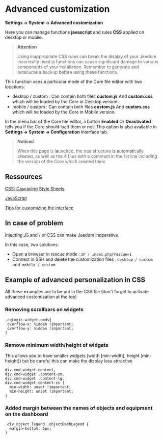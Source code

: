 # Advanced customization
**Settings → System → Advanced customization**

Here you can manage functions **javascript** and rules **CSS** applied on desktop or mobile.

> **Attention**
>
> Using inappropriate CSS rules can break the display of your Jeedom. Incorrectly used js functions can cause significant damage to various components of your installation. Remember to generate and outsource a backup before using these functions.

This function uses a particular mode of the Core file editor with two locations:

- desktop / custom : Can contain both files **custom.js** And **custom.css** which will be loaded by the Core in Desktop version.
- mobile / custom : Can contain both files **custom.js** And **custom.css** which will be loaded by the Core in Mobile version.

In the menu bar of the Core file editor, a button **Enabled** Or **Deactivated** tells you if the Core should load them or not. This option is also available in **Settings → System → Configuration** Interface tab.

> **Noticed**
>
> When this page is launched, the tree structure is automatically created, as well as the 4 files with a comment in the 1st line including the version of the Core which created them.

## Ressources

[CSS: Cascading Style Sheets](https://developer.mozilla.org/en-US/docs/Web/CSS)

[JavaScript](https://developer.mozilla.org/en-US/docs/Web/JavaScript)

[Tips for customizing the interface](https://kiboost.github.io/jeedom_docs/jeedomV4Tips/Interface/)

## In case of problem

Injecting JS and / or CSS can make Jeedom inoperative.

In this case, two solutions:

- Open a browser in rescue mode : `IP / index.php?rescue=1`
- Connect in SSH and delete the customization files : `desktop / custom` and` mobile / custom`

## Example of advanced personalization in CSS

All these examples are to be put in the CSS file (don't forget to activate advanced customization at the top)

### Removing scrollbars on widgets

```
.eqLogic-widget.cmds{
 overflow-x: hidden !important;
 overflow-y: hidden !important;
}
```

### Remove minimum width/height of widgets

This allows you to have smaller widgets (width [min-width], height [min-height]) but be careful this can make the display less attractive

```
div.cmd-widget.content,
div.cmd-widget .content-sm,
div.cmd-widget .content-lg,
div.cmd-widget.content-xs {
  min-width: unset !important;
  min-height: unset !important;
}
```

### Added margin between the names of objects and equipment on the dashboard 

```
.div_object legend .objectDashLegend {
  margin-bottom: 5px;
}
```
